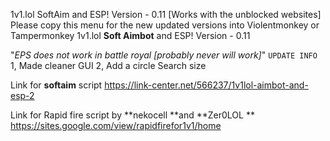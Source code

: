  1v1.lol SoftAim and ESP! Version - 0.11 [Works with the unblocked websites]
Please copy this menu for the new updated versions into Violentmonkey or Tampermonkey
1v1.lol **Soft Aimbot** and ESP! Version - 0.11

"*EPS does not work in battle royal [probably never will work]*"
`UPDATE INFO`
1, Made cleaner GUI 
2, Add a circle Search size 

Link for **softaim** script
https://link-center.net/566237/1v1lol-aimbot-and-esp-2

Link for Rapid fire script by **nekocell **and **Zer0LOL **
https://sites.google.com/view/rapidfirefor1v1/home

